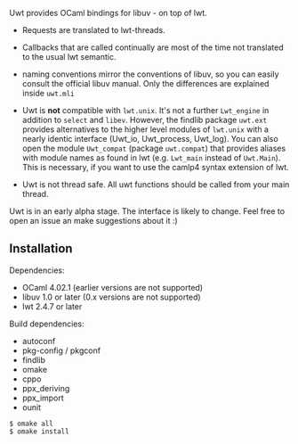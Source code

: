 Uwt provides OCaml bindings for libuv - on top of lwt.

* Requests are translated to lwt-threads.

* Callbacks that are called continually are most of the time not
  translated to the usual lwt semantic.

* naming conventions mirror the conventions of libuv, so you can easily
  consult the official libuv manual. Only the differences are explained
  inside `uwt.mli`

* Uwt is **not** compatible with `lwt.unix`. It's not a further
  `Lwt_engine` in addition to `select` and `libev`. However, the
  findlib package `uwt.ext` provides alternatives to the higher level
  modules of `lwt.unix` with a nearly identic interface (Uwt_io,
  Uwt_process, Uwt_log). You can also open the module `Uwt_compat`
  (package `uwt.compat`) that provides aliases with module names as
  found in lwt (e.g. `Lwt_main` instead of `Uwt.Main`). This is
  necessary, if you want to use the camlp4 syntax extension of lwt.

* Uwt is not thread safe. All uwt functions should be called from your
  main thread.

Uwt is in an early alpha stage. The interface is likely to
change. Feel free to open an issue an make suggestions about it :)

## Installation

Dependencies:

* OCaml 4.02.1 (earlier versions are not supported)
* libuv 1.0 or later (0.x versions are not supported)
* lwt 2.4.7 or later

Build dependencies:

* autoconf
* pkg-config / pkgconf
* findlib
* omake
* cppo
* ppx_deriving
* ppx_import
* ounit

```
$ omake all
$ omake install
```
